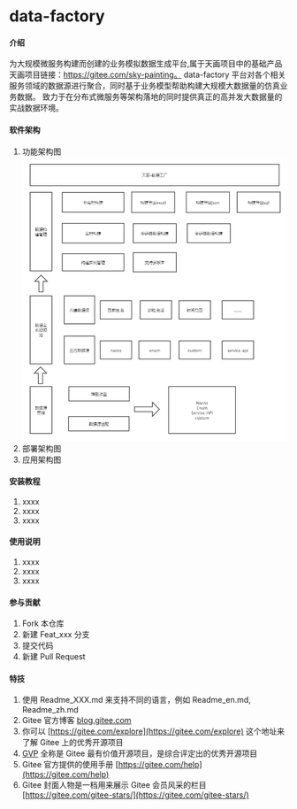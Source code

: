 # data-factory

#### 介绍
为大规模微服务构建而创建的业务模拟数据生成平台,属于天画项目中的基础产品 
天画项目链接：https://gitee.com/sky-painting。
data-factory 平台对各个相关服务领域的数据源进行聚合，同时基于业务模型帮助构建大规模大数据量的仿真业务数据。
致力于在分布式微服务等架构落地的同时提供真正的高并发大数据量的实战数据环境。

#### 软件架构
1.  功能架构图
![image](doc/img/天画-数据工厂平台.png) 
2.  部署架构图
3.  应用架构图

#### 安装教程 

1.  xxxx
2.  xxxx
3.  xxxx

#### 使用说明

1.  xxxx
2.  xxxx
3.  xxxx

#### 参与贡献

1.  Fork 本仓库
2.  新建 Feat_xxx 分支
3.  提交代码
4.  新建 Pull Request


#### 特技

1.  使用 Readme\_XXX.md 来支持不同的语言，例如 Readme\_en.md, Readme\_zh.md
2.  Gitee 官方博客 [blog.gitee.com](https://blog.gitee.com)
3.  你可以 [https://gitee.com/explore](https://gitee.com/explore) 这个地址来了解 Gitee 上的优秀开源项目
4.  [GVP](https://gitee.com/gvp) 全称是 Gitee 最有价值开源项目，是综合评定出的优秀开源项目
5.  Gitee 官方提供的使用手册 [https://gitee.com/help](https://gitee.com/help)
6.  Gitee 封面人物是一档用来展示 Gitee 会员风采的栏目 [https://gitee.com/gitee-stars/](https://gitee.com/gitee-stars/)


